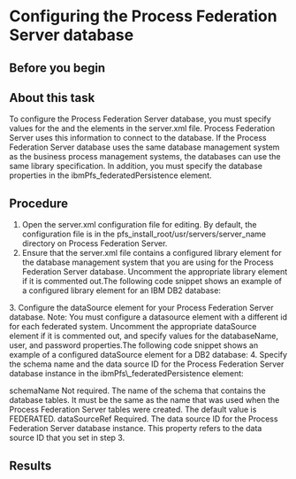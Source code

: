 # Configuring the Process Federation Server database

## Before you begin

## About this task

To configure the Process Federation Server database, you must specify values for
the <library> and the <dataSource> elements in the
server.xml file. Process Federation Server uses this information to connect to
the database. If the Process Federation Server database
uses the same database management system as the business process management systems, the databases
can use the same library specification. In addition, you must specify the database properties in the
ibmPfs\_federatedPersistence element.

## Procedure

1. Open the server.xml configuration file for
editing.
By default, the configuration file is in the
pfs\_install\_root/usr/servers/server\_name directory on
Process Federation Server.
2. Ensure that the server.xml file contains
a configured library element for the database management
system that you are using for the Process Federation Server database.
Uncomment the appropriate library element if
it is commented out.The following code snippet shows
an example of a configured library element for an
IBM DB2 database:<library id="DB2JCC4Lib">
   <fileset dir="pfs\_install\_root/wlp-ext/jdbcdrivers/DB2" 
      includes="db2jcc4.jar db2jcc\_license\_cisuz.jar db2jcc\_license\_cu.jar"/>
</library>
3. Configure the dataSource element for your Process Federation Server database.
Note: You must configure a datasource element with a different
id for each federated system.
Uncomment the appropriate
dataSource element if it is commented out, and specify values for the
databaseName, user, and password properties.The following
code snippet shows an example of a configured dataSource element
for a DB2 database:<dataSource id="pfs\_db2" 
   commitOrRollbackOnCleanup="commit" isolationLevel="TRANSACTION\_READ\_COMMITTED" 
   jndiName="jdbc/pfsdata" type="javax.sql.DataSource"> 
   <jdbcDriver libraryRef="DB2JCC4Lib"/> 
   <properties.db2.jcc serverName="localhost" portNumber="50000" 
      databaseName="PFSDB" user="db2admin" password="db2admin" /> 
</dataSource>
4. Specify the schema name and the data source ID for the Process Federation Server database
instance in the ibmPfs\_federatedPersistence element:
<ibmPfs\_federatedPersistence 
  schemaName="FEDERATED"
	  dataSourceRef="pfs\_db2"/>

schemaName
Not required. The name of the schema that contains the database
tables. It must be the same as the name that was used when the Process Federation Server tables
were created. The default value is FEDERATED.
dataSourceRef
Required. The data source ID for the Process Federation Server database
instance. This property refers to the data source ID that you set
in step 3.

## Results